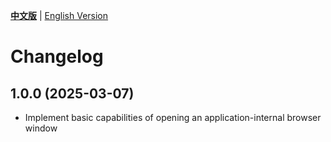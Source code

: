 [**中文版**](./CHANGELOG.md) | [English Version](./CHANGELOG-EN.md)

# Changelog

## 1.0.0 (2025-03-07)
- Implement basic capabilities of opening an application-internal browser window
